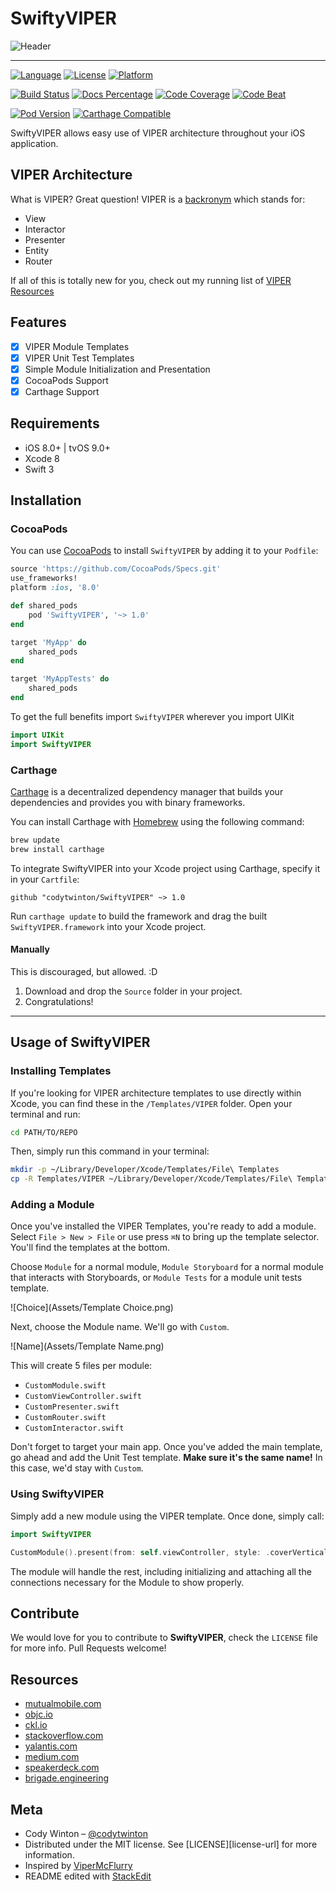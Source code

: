 # SwiftyVIPER

![Header][main-image]

---

[![Language][lang-image]](https://swift.org/)
[![License][license-image]](LICENSE)
[![Platform][platform-image]](http://cocoapods.org/pods/SwiftyVIPER)

[![Build Status][build-image]](https://travis-ci.org/codytwinton/SwiftyVIPER)
[![Docs Percentage][docs-image]](http://cocoadocs.org/docsets/SwiftyVIPER)
[![Code Coverage][codecov-image]](https://codecov.io/gh/codytwinton/SwiftyVIPER)
[![Code Beat][codebeat-image]](https://codebeat.co/projects/github-com-codytwinton-swiftyviper)

[![Pod Version][pod-version-image]](http://cocoapods.org/pods/SwiftyVIPER)
[![Carthage Compatible][carthage-image]](https://github.com/Carthage/Carthage)

SwiftyVIPER allows easy use of VIPER architecture throughout your iOS application.

## VIPER Architecture

What is VIPER? Great question! VIPER is a [backronym](https://en.wikipedia.org/wiki/Backronym) which stands for:

* View
* Interactor
* Presenter
* Entity
* Router

If all of this is totally new for you, check out my running list of [VIPER Resources](#resources)

## Features

* [x] VIPER Module Templates
* [x] VIPER Unit Test Templates
* [x] Simple Module Initialization and Presentation
* [x] CocoaPods Support
* [x] Carthage Support

## Requirements

* iOS 8.0+ | tvOS 9.0+
* Xcode 8
* Swift 3

## Installation

### CocoaPods

You can use [CocoaPods](http://cocoapods.org/) to install `SwiftyVIPER` by adding it to your `Podfile`:

```ruby
source 'https://github.com/CocoaPods/Specs.git'
use_frameworks!
platform :ios, '8.0'

def shared_pods
    pod 'SwiftyVIPER', '~> 1.0'
end

target 'MyApp' do
    shared_pods
end

target 'MyAppTests' do
    shared_pods
end
```

To get the full benefits import `SwiftyVIPER` wherever you import UIKit

``` swift
import UIKit
import SwiftyVIPER
```

### Carthage

[Carthage](https://github.com/Carthage/Carthage) is a decentralized dependency manager that builds your dependencies and provides you with binary frameworks.

You can install Carthage with [Homebrew](http://brew.sh/) using the following command:

```bash
brew update
brew install carthage
```

To integrate SwiftyVIPER into your Xcode project using Carthage, specify it in your `Cartfile`:

```ogdl
github "codytwinton/SwiftyVIPER" ~> 1.0
```

Run `carthage update` to build the framework and drag the built `SwiftyVIPER.framework` into your Xcode project.

#### Manually

This is discouraged, but allowed. :D

1. Download and drop the ```Source``` folder in your project.
2. Congratulations!

---

## Usage of SwiftyVIPER

### Installing Templates

If you're looking for VIPER architecture templates to use directly within Xcode, you can find these in the `/Templates/VIPER` folder. Open your terminal and run:

```bash
cd PATH/TO/REPO
```

Then, simply run this command in your terminal:

```bash
mkdir -p ~/Library/Developer/Xcode/Templates/File\ Templates
cp -R Templates/VIPER ~/Library/Developer/Xcode/Templates/File\ Templates
```

### Adding a Module

Once you've installed the VIPER Templates, you're ready to add a module. Select `File > New > File` or use press `⌘N` to bring up the template selector. You'll find the templates at the bottom.

Choose `Module` for a normal module, `Module Storyboard` for a normal module that interacts with Storyboards, or `Module Tests` for a module unit tests template.

![Choice](Assets/Template Choice.png)

Next, choose the Module name. We'll go with `Custom`.

![Name](Assets/Template Name.png)

This will create 5 files per module:

* `CustomModule.swift`
* `CustomViewController.swift`
* `CustomPresenter.swift`
* `CustomRouter.swift`
* `CustomInteractor.swift`

Don't forget to target your main app. Once you've added the main template, go ahead and add the Unit Test template. **Make sure it's the same name!** In this case, we'd stay with `Custom`.

### Using SwiftyVIPER

Simply add a new module using the VIPER template. Once done, simply call:

```swift
import SwiftyVIPER

CustomModule().present(from: self.viewController, style: .coverVertical, completion: nil)
```

The module will handle the rest, including initializing and attaching all the connections necessary for the Module to show properly.

## Contribute

We would love for you to contribute to **SwiftyVIPER**, check the ``LICENSE`` file for more info. Pull Requests welcome!

## Resources

* [mutualmobile.com](https://mutualmobile.com/posts/meet-viper-fast-agile-non-lethal-ios-architecture-framework)
* [objc.io](https://www.objc.io/issues/13-architecture/viper/)
* [ckl.io](https://www.ckl.io/blog/ios-project-architecture-using-viper/)
* [stackoverflow.com](http://stackoverflow.com/questions/35132664/why-protocols-are-used-in-both-direction-in-viper-architecture-rather-than-in-on)
* [yalantis.com](https://yalantis.com/blog/tree-of-models-as-an-alternative-app-architecture-model/)
* [medium.com](https://medium.com/mobile-travel-technologies/architecting-mobile-apps-with-b-viper-modules-e94e277c8d68)
* [speakerdeck.com](https://speakerdeck.com/sergigracia/clean-architecture-viper)
* [brigade.engineering](https://brigade.engineering/brigades-experience-using-an-mvc-alternative-36ef1601a41f#.tezoetq87)

## Meta

* Cody Winton – [@codytwinton](https://twitter.com/codytwinton)
* Distributed under the MIT license. See [LICENSE][license-url] for more information.
* Inspired by [ViperMcFlurry](https://github.com/rambler-digital-solutions/ViperMcFlurry)
* README edited with [StackEdit](https://stackedit.io/)

[main-image]: Assets/SwiftyVIPER.png
[build-image]: https://travis-ci.org/codytwinton/SwiftyVIPER.svg?branch=master
[carthage-image]: https://img.shields.io/badge/Carthage-compatible-4BC51D.svg
[codebeat-image]: https://codebeat.co/badges/74c04e5b-e6a2-4baa-9e09-5b08d87dcabc
[codecov-image]: https://codecov.io/gh/codytwinton/SwiftyVIPER/branch/master/graph/badge.svg
[docs-image]: https://img.shields.io/cocoapods/metrics/doc-percent/SwiftyVIPER.svg
[lang-image]: https://img.shields.io/badge/swift-4.0-orange.svg
[license-image]: https://img.shields.io/github/license/codytwinton/SwiftyVIPER.svg
[platform-image]: https://img.shields.io/cocoapods/p/SwiftyVIPER.svg
[pod-version-image]: https://img.shields.io/cocoapods/v/SwiftyVIPER.svg
